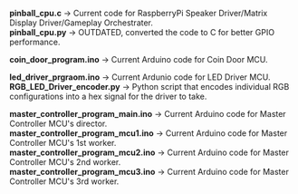 **pinball_cpu.c** -> Current code for RaspberryPi Speaker Driver/Matrix Display Driver/Gameplay Orchestrater.  
**pinball_cpu.py** -> OUTDATED, converted the code to C for better GPIO performance.  
  
**coin_door_program.ino** -> Current Arduino code for Coin Door MCU.  
  
**led_driver_prgraom.ino** -> Current Ardunio code for LED Driver MCU.  
**RGB_LED_Driver_encoder.py** -> Python script that encodes individual RGB configurations into a hex signal for the driver to take.  
  
**master_controller_program_main.ino** -> Current Arduino code for Master Controller MCU's director.  
**master_controller_program_mcu1.ino** -> Current Arduino code for Master Controller MCU's 1st worker.  
**master_controller_program_mcu2.ino** -> Current Arduino code for Master Controller MCU's 2nd worker.  
**master_controller_program_mcu3.ino** -> Current Arduino code for Master Controller MCU's 3rd worker.  
